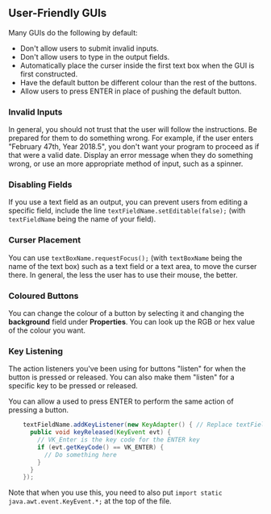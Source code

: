 ## User-Friendly GUIs

Many GUIs do the following by default:

* Don't allow users to submit invalid inputs.
* Don't allow users to type in the output fields.
* Automatically place the curser inside the first text box when the GUI is first constructed.
* Have the default button be different colour than the rest of the buttons.
* Allow users to press ENTER in place of pushing the default button.


### Invalid Inputs

In general, you should not trust that the user will follow the instructions. Be prepared for them to do something wrong. For example, if the user enters "February 47th, Year 2018.5", you don't want your program to proceed as if that were a valid date. Display an error message when they do something wrong, or use an more appropriate method of input, such as a spinner.


### Disabling Fields

If you use a text field as an output, you can prevent users from editing a specific field, include the line `textFieldName.setEditable(false);` (with `textFieldName` being the name of your field).


### Curser Placement

You can use `textBoxName.requestFocus();` (with `textBoxName` being the name of the text box) such as a text field or a text area, to move the curser there. In general, the less the user has to use their mouse, the better. 


### Coloured Buttons

You can change the colour of a button by selecting it and changing the **background** field under **Properties**. You can look up the RGB or hex value of the colour you want.


### Key Listening

The action listeners you've been using for buttons "listen" for when the button is pressed or released. You can also make them "listen" for a specific key to be pressed or released.

You can allow a used to press ENTER to perform the same action of pressing a button. 

```java
    textFieldName.addKeyListener(new KeyAdapter() { // Replace textFieldName with the actual name of the text field
      public void keyReleased(KeyEvent evt) {
        // VK_Enter is the key code for the ENTER key
        if (evt.getKeyCode() == VK_ENTER) {
          // Do something here
        }
      }
    });
```
Note that when you use this, you need to also put `import static java.awt.event.KeyEvent.*;` at the top of the file.
